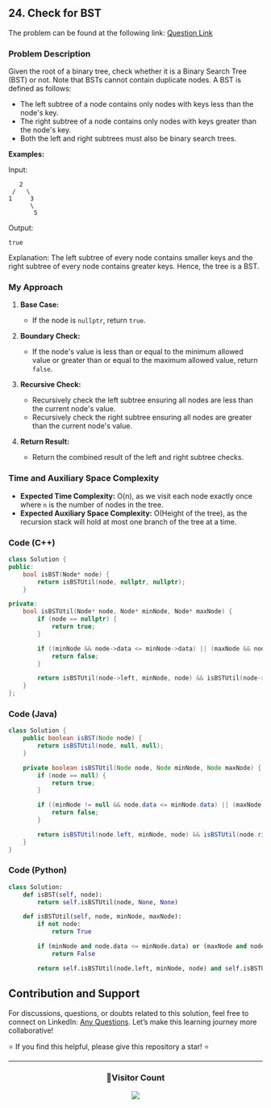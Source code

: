 ## 24. Check for BST

The problem can be found at the following link: [Question Link](https://www.geeksforgeeks.org/problems/check-for-bst/1)

### Problem Description

Given the root of a binary tree, check whether it is a Binary Search Tree (BST) or not. Note that BSTs cannot contain duplicate nodes. A BST is defined as follows:

- The left subtree of a node contains only nodes with keys less than the node's key.
- The right subtree of a node contains only nodes with keys greater than the node's key.
- Both the left and right subtrees must also be binary search trees.

**Examples:**

Input:

```
   2
 /   \
1     3
      \
       5
```

Output:

```
true
```

Explanation:
The left subtree of every node contains smaller keys and the right subtree of every node contains greater keys. Hence, the tree is a BST.

### My Approach

1. **Base Case:**

   - If the node is `nullptr`, return `true`.

2. **Boundary Check:**

   - If the node's value is less than or equal to the minimum allowed value or greater than or equal to the maximum allowed value, return `false`.

3. **Recursive Check:**

   - Recursively check the left subtree ensuring all nodes are less than the current node's value.
   - Recursively check the right subtree ensuring all nodes are greater than the current node's value.

4. **Return Result:**
   - Return the combined result of the left and right subtree checks.

### Time and Auxiliary Space Complexity

- **Expected Time Complexity:** O(n), as we visit each node exactly once where `n` is the number of nodes in the tree.
- **Expected Auxiliary Space Complexity:** O(Height of the tree), as the recursion stack will hold at most one branch of the tree at a time.

### Code (C++)

```cpp
class Solution {
public:
    bool isBST(Node* node) {
        return isBSTUtil(node, nullptr, nullptr);
    }

private:
    bool isBSTUtil(Node* node, Node* minNode, Node* maxNode) {
        if (node == nullptr) {
            return true;
        }

        if ((minNode && node->data <= minNode->data) || (maxNode && node->data >= maxNode->data)) {
            return false;
        }

        return isBSTUtil(node->left, minNode, node) && isBSTUtil(node->right, node, maxNode);
    }
};
```

### Code (Java)

```java
class Solution {
    public boolean isBST(Node node) {
        return isBSTUtil(node, null, null);
    }

    private boolean isBSTUtil(Node node, Node minNode, Node maxNode) {
        if (node == null) {
            return true;
        }

        if ((minNode != null && node.data <= minNode.data) || (maxNode != null && node.data >= maxNode.data)) {
            return false;
        }

        return isBSTUtil(node.left, minNode, node) && isBSTUtil(node.right, node, maxNode);
    }
}
```

### Code (Python)

```python
class Solution:
    def isBST(self, node):
        return self.isBSTUtil(node, None, None)

    def isBSTUtil(self, node, minNode, maxNode):
        if not node:
            return True

        if (minNode and node.data <= minNode.data) or (maxNode and node.data >= maxNode.data):
            return False

        return self.isBSTUtil(node.left, minNode, node) and self.isBSTUtil(node.right, node, maxNode)
```

## Contribution and Support

For discussions, questions, or doubts related to this solution, feel free to connect on LinkedIn: [Any Questions](https://www.linkedin.com/in/patel-hetkumar-sandipbhai-8b110525a/). Let’s make this learning journey more collaborative!

⭐ If you find this helpful, please give this repository a star! ⭐

---

<div align="center">
  <h3><b>📍Visitor Count</b></h3>
</div>

<p align="center">
  <img src="https://visitor-badge.laobi.icu/badge?page_id=Hunterdii.GeeksforGeeks-POTD" />
</p>
